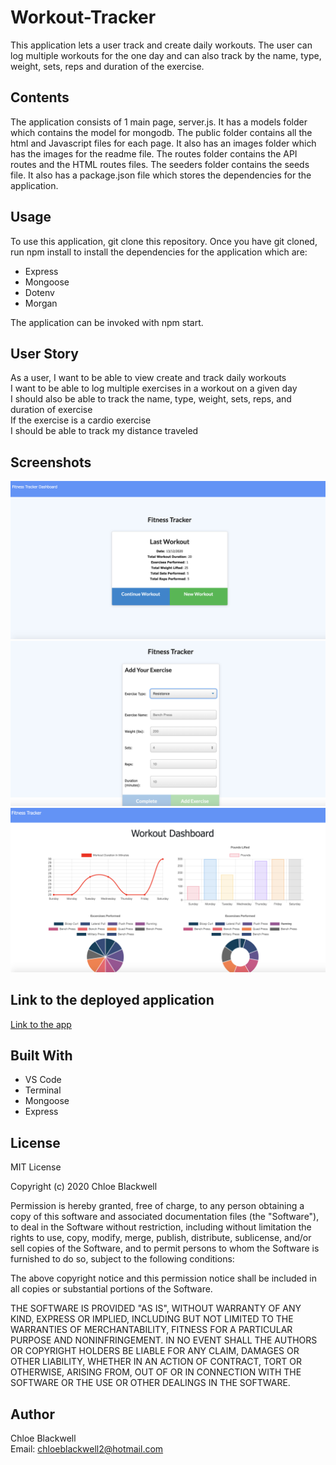# Workout-Tracker

This application lets a user track and create daily workouts. The user can log multiple workouts for the one day and can also track by the name, type, weight, sets, reps and duration of the exercise.

## Contents

The application consists of 1 main page, server.js. It has a models folder which contains the model for mongodb. The public folder contains all the html and Javascript files for each page. It also has an images folder which has the images for the readme file. The routes folder contains the API routes and the HTML routes files. The seeders folder contains the seeds file. It also has a package.json file which stores the dependencies for the application.

## Usage

To use this application, git clone this repository. Once you have git cloned, run npm install to install the dependencies for the application which are:

- Express
- Mongoose
- Dotenv
- Morgan

The application can be invoked with npm start.

## User Story

As a user, I want to be able to view create and track daily workouts<br>
I want to be able to log multiple exercises in a workout on a given day<br>
I should also be able to track the name, type, weight, sets, reps, and duration of exercise<br>
If the exercise is a cardio exercise<br>
I should be able to track my distance traveled

## Screenshots

<img src="public/images/home.png">
<img src="public/images/workout.png">
<img src="public/images/stats.png">

## Link to the deployed application

<a href="https://floating-mesa-38967.herokuapp.com/">Link to the app</a>

## Built With

- VS Code
- Terminal
- Mongoose
- Express

## License

MIT License

Copyright (c) 2020 Chloe Blackwell

Permission is hereby granted, free of charge, to any person obtaining a copy
of this software and associated documentation files (the "Software"), to deal
in the Software without restriction, including without limitation the rights
to use, copy, modify, merge, publish, distribute, sublicense, and/or sell
copies of the Software, and to permit persons to whom the Software is
furnished to do so, subject to the following conditions:

The above copyright notice and this permission notice shall be included in all
copies or substantial portions of the Software.

THE SOFTWARE IS PROVIDED "AS IS", WITHOUT WARRANTY OF ANY KIND, EXPRESS OR
IMPLIED, INCLUDING BUT NOT LIMITED TO THE WARRANTIES OF MERCHANTABILITY,
FITNESS FOR A PARTICULAR PURPOSE AND NONINFRINGEMENT. IN NO EVENT SHALL THE
AUTHORS OR COPYRIGHT HOLDERS BE LIABLE FOR ANY CLAIM, DAMAGES OR OTHER
LIABILITY, WHETHER IN AN ACTION OF CONTRACT, TORT OR OTHERWISE, ARISING FROM,
OUT OF OR IN CONNECTION WITH THE SOFTWARE OR THE USE OR OTHER DEALINGS IN THE
SOFTWARE.

## Author

Chloe Blackwell<br>
Email: chloeblackwell2@hotmail.com
